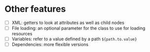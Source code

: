 # Other features

- [ ] XML: getters to look at attributes as well as child nodes
- [ ] File loading: an optional parameter for the class to use for loading resources
- [ ] Variables: refer to a value defined by a path ```${path.to.value}```
- [ ] Dependencies: more flexible versions
